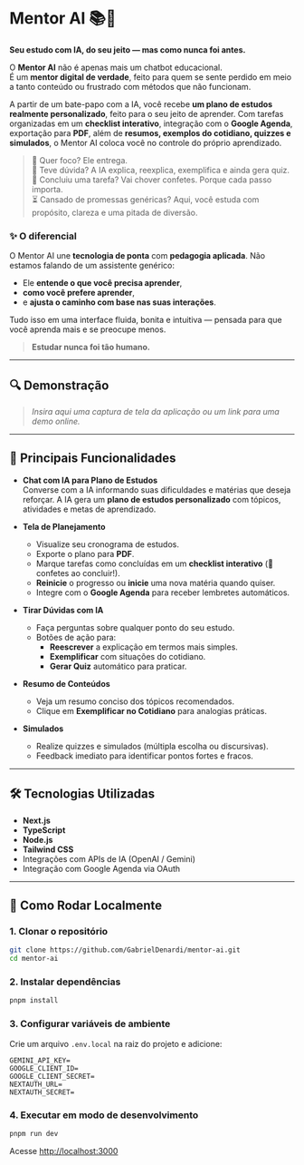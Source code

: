 # Mentor AI 📚🤖  
**Seu estudo com IA, do seu jeito — mas como nunca foi antes.**

O **Mentor AI** não é apenas mais um chatbot educacional.  
É um **mentor digital de verdade**, feito para quem se sente perdido em meio a tanto conteúdo ou frustrado com métodos que não funcionam.

A partir de um bate-papo com a IA, você recebe **um plano de estudos realmente personalizado**, feito para o seu jeito de aprender. Com tarefas organizadas em um **checklist interativo**, integração com o **Google Agenda**, exportação para **PDF**, além de **resumos, exemplos do cotidiano, quizzes e simulados**, o Mentor AI coloca você no controle do próprio aprendizado.

> 🎯 Quer foco? Ele entrega.  
> 💬 Teve dúvida? A IA explica, reexplica, exemplifica e ainda gera quiz.  
> 🎉 Concluiu uma tarefa? Vai chover confetes. Porque cada passo importa.  
> ⏳ Cansado de promessas genéricas? Aqui, você estuda com propósito, clareza e uma pitada de diversão.

### ✨ O diferencial

O Mentor AI une **tecnologia de ponta** com **pedagogia aplicada**. Não estamos falando de um assistente genérico:  
- Ele **entende o que você precisa aprender**,  
- **como você prefere aprender**,  
- e **ajusta o caminho com base nas suas interações**.

Tudo isso em uma interface fluida, bonita e intuitiva — pensada para que você aprenda mais e se preocupe menos.

> **Estudar nunca foi tão humano.**

---

## 🔍 Demonstração

> _Insira aqui uma captura de tela da aplicação ou um link para uma demo online._

---

## 🎯 Principais Funcionalidades

- **Chat com IA para Plano de Estudos**  
  Converse com a IA informando suas dificuldades e matérias que deseja reforçar. A IA gera um **plano de estudos personalizado** com tópicos, atividades e metas de aprendizado.

- **Tela de Planejamento**  
  - Visualize seu cronograma de estudos.  
  - Exporte o plano para **PDF**.  
  - Marque tarefas como concluídas em um **checklist interativo** (🎉 confetes ao concluir!).  
  - **Reinicie** o progresso ou **inicie** uma nova matéria quando quiser.  
  - Integre com o **Google Agenda** para receber lembretes automáticos.

- **Tirar Dúvidas com IA**  
  - Faça perguntas sobre qualquer ponto do seu estudo.  
  - Botões de ação para:  
    - **Reescrever** a explicação em termos mais simples.  
    - **Exemplificar** com situações do cotidiano.  
    - **Gerar Quiz** automático para praticar.

- **Resumo de Conteúdos**  
  - Veja um resumo conciso dos tópicos recomendados.  
  - Clique em **Exemplificar no Cotidiano** para analogias práticas.

- **Simulados**  
  - Realize quizzes e simulados (múltipla escolha ou discursivas).  
  - Feedback imediato para identificar pontos fortes e fracos.

---

## 🛠 Tecnologias Utilizadas

- **Next.js**  
- **TypeScript**  
- **Node.js**  
- **Tailwind CSS**  
- Integrações com APIs de IA (OpenAI / Gemini)  
- Integração com Google Agenda via OAuth

---

## 🚀 Como Rodar Localmente

### 1. Clonar o repositório
```bash
git clone https://github.com/GabrielDenardi/mentor-ai.git
cd mentor-ai
```

### 2. Instalar dependências
```bash
pnpm install
```

### 3. Configurar variáveis de ambiente

Crie um arquivo `.env.local` na raiz do projeto e adicione:

```env
GEMINI_API_KEY=
GOOGLE_CLIENT_ID=
GOOGLE_CLIENT_SECRET=
NEXTAUTH_URL=
NEXTAUTH_SECRET=
```

### 4. Executar em modo de desenvolvimento
```bash
pnpm run dev
```

Acesse [http://localhost:3000](http://localhost:3000)
